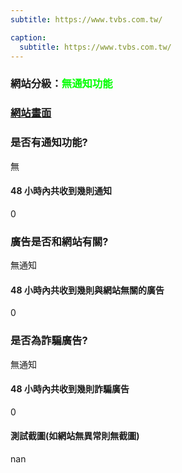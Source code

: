 ```yaml
---
subtitle: https://www.tvbs.com.tw/

caption:
  subtitle: https://www.tvbs.com.tw/
---
```


<h3>網站分級：<font color="#00FF00">無通知功能</font></h3>

### [網站畫面](https://www.tvbs.com.tw/)
### 是否有通知功能?
無

#### 48 小時內共收到幾則通知
0

### 廣告是否和網站有關?
無通知

#### 48 小時內共收到幾則與網站無關的廣告
0

### 是否為詐騙廣告?
無通知

#### 48 小時內共收到幾則詐騙廣告
0

#### 測試截圖(如網站無異常則無截圖)
nan

